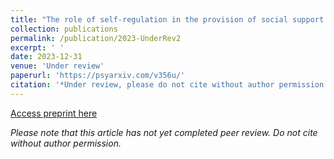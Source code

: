 ```yaml
---
title: "The role of self-regulation in the provision of social support."
collection: publications
permalink: /publication/2023-UnderRev2
excerpt: ' '
date: 2023-12-31
venue: 'Under review'
paperurl: 'https://psyarxiv.com/v356u/'
citation: '*Under review, please do not cite without author permission.* Ulichney, V., Jarcho, J.M., & Helion, C. (Under Review). &quot; The role of self-regulation in the provision of social support. &quot; <i>Under Review</i>.'
---
```


[Access preprint here](https://psyarxiv.com/v356u/)

*Please note that this article has not yet completed peer review. Do not cite without author permission.*
